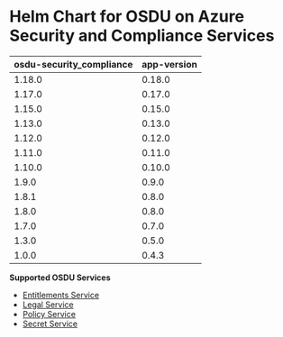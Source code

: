 # Helm Chart for OSDU on Azure Security and Compliance Services

| osdu-security_compliance  | app-version  |
| ------------------------- | ----------   |
| 1.18.0                    | 0.18.0       |
| 1.17.0                    | 0.17.0       |
| 1.15.0                    | 0.15.0       |
| 1.13.0                    | 0.13.0       |
| 1.12.0                    | 0.12.0       |
| 1.11.0                    | 0.11.0       |
| 1.10.0                    | 0.10.0       |
| 1.9.0                     | 0.9.0        |
| 1.8.1                     | 0.8.0        |
| 1.8.0                     | 0.8.0        |
| 1.7.0                     | 0.7.0        |
| 1.3.0                     | 0.5.0        |
| 1.0.0                     | 0.4.3        |

__Supported OSDU Services__

- [Entitlements Service](https://community.opengroup.org/osdu/platform/security-and-compliance/entitlements-azure)
- [Legal Service](https://community.opengroup.org/osdu/platform/security-and-compliance/legal)
- [Policy Service](https://community.opengroup.org/osdu/platform/security-and-compliance/policy)
- [Secret Service](https://community.opengroup.org/osdu/platform/security-and-compliance/secret)

